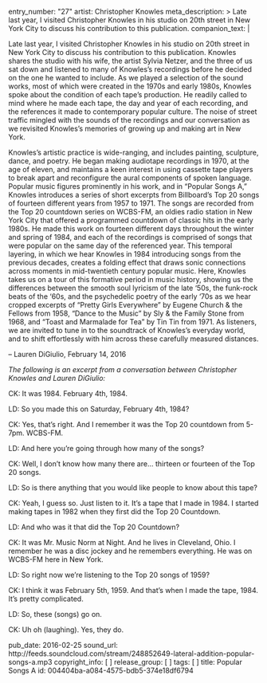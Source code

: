 entry_number: "27"
artist: Christopher Knowles
meta_description: >
  Late last year, I visited Christopher Knowles in his studio on 20th street in New York City to
  discuss his contribution to this publication.
companion_text: |
  <p>Late last year, I visited Christopher Knowles in his studio on 20th street in New York City to discuss his contribution to this publication. Knowles shares the studio with his wife, the artist Sylvia Netzer, and the three of us sat down and listened to many of Knowles’s recordings before he decided on the one he wanted to include. As we played a selection of the sound works, most of which were created in the 1970s and early 1980s, Knowles spoke about the condition of each tape’s production. He readily called to mind where he made each tape, the day and year of each recording, and the references it made to contemporary popular culture. The noise of street traffic mingled with the sounds of the recordings and our conversation as we revisited Knowles’s memories of growing up and making art in New York.
  </p>
  <p>Knowles’s artistic practice is wide-ranging, and includes painting, sculpture, dance, and poetry. He began making audiotape recordings in 1970, at the age of eleven, and maintains a keen interest in using cassette tape players to break apart and reconfigure the aural components of spoken language. Popular music figures prominently in his work, and in “Popular Songs A,” Knowles introduces a series of short excerpts from Billboard’s Top 20 songs of fourteen different years from 1957 to 1971. The songs are recorded from the Top 20 countdown series on WCBS-FM, an oldies radio station in New York City that offered a programmed countdown of classic hits in the early 1980s. He made this work on fourteen different days throughout the winter and spring of 1984, and each of the recordings is comprised of songs that were popular on the same day of the referenced year. This temporal layering, in which we hear Knowles in 1984 introducing songs from the previous decades, creates a folding effect that draws sonic connections across moments in mid-twentieth century popular music. Here, Knowles takes us on a tour of this formative period in music history, showing us the differences between the smooth soul lyricism of the late ‘50s, the funk-rock beats of the ‘60s, and the psychedelic poetry of the early ‘70s as we hear cropped excerpts of “Pretty Girls Everywhere” by Eugene Church & the Fellows from 1958, “Dance to the Music” by Sly & the Family Stone from 1968, and “Toast and Marmalade for Tea” by Tin Tin from 1971. As listeners, we are invited to tune in to the soundtrack of Knowles’s everyday world, and to shift effortlessly with him across these carefully measured distances.
  </p>
  <p>– Lauren DiGiulio, February 14, 2016
  </p>
  <p><i>The following is an excerpt from a conversation between Christopher Knowles and Lauren DiGiulio:</i>
  </p>
  <p>CK: It was 1984. February 4th, 1984.
  </p>
  <p>LD: So you made this on Saturday, February 4th, 1984?
  </p>
  <p>CK: Yes, that’s right. And I remember it was the Top 20 countdown from 5-7pm. WCBS-FM.
  </p>
  <p>LD: And here you’re going through how many of the songs?
  </p>
  <p>CK: Well, I don’t know how many there are… thirteen or fourteen of the Top 20 songs.
  </p>
  <p>LD: So is there anything that you would like people to know about this tape?
  </p>
  <p>CK: Yeah, I guess so. Just listen to it. It’s a tape that I made in 1984. I started making tapes in 1982 when they first did the Top 20 Countdown.
  </p>
  <p>LD: And who was it that did the Top 20 Countdown?
  </p>
  <p>CK: It was Mr. Music Norm at Night. And he lives in Cleveland, Ohio. I remember he was a disc jockey and he remembers everything. He was on WCBS-FM here in New York.
  </p>
  <p>LD: So right now we’re listening to the Top 20 songs of 1959?
  </p>
  <p>CK: I think it was February 5th, 1959. And that’s when I made the tape, 1984. It’s pretty complicated.
  </p>
  <p>LD: So, these (songs) go on.
  </p>
  <p>CK: Uh oh (laughing). Yes, they do.
  </p>
pub_date: 2016-02-25
sound_url: http://feeds.soundcloud.com/stream/248852649-lateral-addition-popular-songs-a.mp3
copyright_info: [ ]
release_group: [ ]
tags: [ ]
title: Popular Songs A
id: 004404ba-a084-4575-bdb5-374e18df6794
